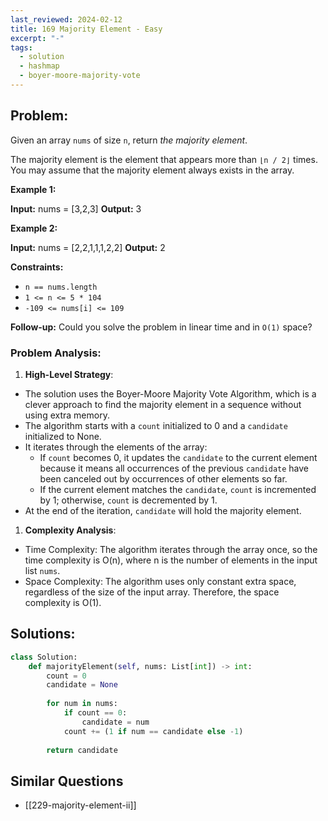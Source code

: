 ```yaml
---
last_reviewed: 2024-02-12
title: 169 Majority Element - Easy
excerpt: "-"
tags:
  - solution
  - hashmap
  - boyer-moore-majority-vote
---
```

## Problem:
Given an array `nums` of size `n`, return _the majority element_.

The majority element is the element that appears more than `⌊n / 2⌋` times. You may assume that the majority element always exists in the array.

**Example 1:**

**Input:** nums = [3,2,3]
**Output:** 3

**Example 2:**

**Input:** nums = [2,2,1,1,1,2,2]
**Output:** 2

**Constraints:**

- `n == nums.length`
- `1 <= n <= 5 * 104`
- `-109 <= nums[i] <= 109`

**Follow-up:** Could you solve the problem in linear time and in `O(1)` space?

### Problem Analysis:
1. **High-Level Strategy**:
- The solution uses the Boyer-Moore Majority Vote Algorithm, which is a clever approach to find the majority element in a sequence without using extra memory.
- The algorithm starts with a `count` initialized to 0 and a `candidate` initialized to None.
- It iterates through the elements of the array:
	- If `count` becomes 0, it updates the `candidate` to the current element because it means all occurrences of the previous `candidate` have been canceled out by occurrences of other elements so far.
	- If the current element matches the `candidate`, `count` is incremented by 1; otherwise, `count` is decremented by 1.
- At the end of the iteration, `candidate` will hold the majority element.

1. **Complexity Analysis**:
- Time Complexity: The algorithm iterates through the array once, so the time complexity is O(n), where n is the number of elements in the input list `nums`.
- Space Complexity: The algorithm uses only constant extra space, regardless of the size of the input array. Therefore, the space complexity is O(1).

## Solutions:

```python
class Solution:
    def majorityElement(self, nums: List[int]) -> int:
        count = 0
        candidate = None
        
        for num in nums:
            if count == 0:
                candidate = num
            count += (1 if num == candidate else -1)
        
        return candidate
```

## Similar Questions
- [[229-majority-element-ii]]